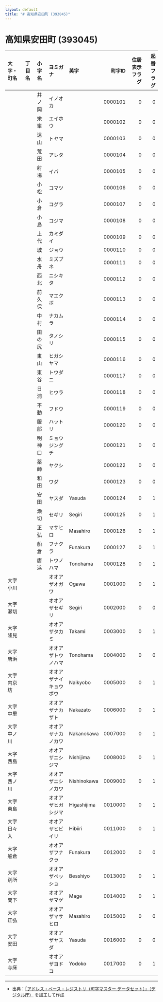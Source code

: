 ```yaml
---
layout: default
title: "# 高知県安田町 (393045)"
---
```


# 高知県安田町 (393045)

| 大字・町名 | 丁目名 | 小字名 | ヨミガナ | 英字 | 町字ID | 住居表示フラグ | 起番フラグ |
|:--------|:------|:------|:-----------------|:---------------------|--------:|----------:|--------:|
|  |  | 井ノ岡 | イノオカ |  | 0000101 | 0 | 0 |
|  |  | 栄峯 | エイホウ |  | 0000102 | 0 | 0 |
|  |  | 遠山 | トヤマ |  | 0000103 | 0 | 0 |
|  |  | 荒田 | アレタ |  | 0000104 | 0 | 0 |
|  |  | 射場 | イバ |  | 0000105 | 0 | 0 |
|  |  | 小松 | コマツ |  | 0000106 | 0 | 0 |
|  |  | 小倉 | コグラ |  | 0000107 | 0 | 0 |
|  |  | 小島 | コジマ |  | 0000108 | 0 | 0 |
|  |  | 上代 | カミダイ |  | 0000109 | 0 | 0 |
|  |  | 城 | ジョウ |  | 0000110 | 0 | 0 |
|  |  | 水舟 | ミズブネ |  | 0000111 | 0 | 0 |
|  |  | 西北 | ニシキタ |  | 0000112 | 0 | 0 |
|  |  | 前久保 | マエクボ |  | 0000113 | 0 | 0 |
|  |  | 中村 | ナカムラ |  | 0000114 | 0 | 0 |
|  |  | 田の尻 | タノシリ |  | 0000115 | 0 | 0 |
|  |  | 東山 | ヒガシヤマ |  | 0000116 | 0 | 0 |
|  |  | 東谷 | トウダニ |  | 0000117 | 0 | 0 |
|  |  | 日浦 | ヒウラ |  | 0000118 | 0 | 0 |
|  |  | 不動 | フドウ |  | 0000119 | 0 | 0 |
|  |  | 服部 | ハットリ |  | 0000120 | 0 | 0 |
|  |  | 明神口 | ミョウジングチ |  | 0000121 | 0 | 0 |
|  |  | 薬師 | ヤクシ |  | 0000122 | 0 | 0 |
|  |  | 和田 | ワダ |  | 0000123 | 0 | 0 |
|  |  | 安田 | ヤスダ | Yasuda | 0000124 | 0 | 1 |
|  |  | 瀬切 | セギリ | Segiri | 0000125 | 0 | 1 |
|  |  | 正弘 | マサヒロ | Masahiro | 0000126 | 0 | 1 |
|  |  | 船倉 | フナクラ | Funakura | 0000127 | 0 | 1 |
|  |  | 唐浜 | トウノハマ | Tonohama | 0000128 | 0 | 1 |
| 大字小川 |  |  | オオアザオガワ | Ogawa | 0001000 | 0 | 1 |
| 大字瀬切 |  |  | オオアザセギリ | Segiri | 0002000 | 0 | 0 |
| 大字隆見 |  |  | オオアザタカミ | Takami | 0003000 | 0 | 1 |
| 大字唐浜 |  |  | オオアザトウノハマ | Tonohama | 0004000 | 0 | 0 |
| 大字内京坊 |  |  | オオアザナイキョウボウ | Naikyobo | 0005000 | 0 | 1 |
| 大字中里 |  |  | オオアザナカザト | Nakazato | 0006000 | 0 | 1 |
| 大字中ノ川 |  |  | オオアザナカノカワ | Nakanokawa | 0007000 | 0 | 1 |
| 大字西島 |  |  | オオアザニシジマ | Nishijima | 0008000 | 0 | 1 |
| 大字西ノ川 |  |  | オオアザニシノカワ | Nishinokawa | 0009000 | 0 | 1 |
| 大字東島 |  |  | オオアザヒガシジマ | Higashijima | 0010000 | 0 | 1 |
| 大字日々入 |  |  | オオアザヒビイリ | Hibiiri | 0011000 | 0 | 1 |
| 大字船倉 |  |  | オオアザフナクラ | Funakura | 0012000 | 0 | 0 |
| 大字別所 |  |  | オオアザベッショ | Besshiyo | 0013000 | 0 | 1 |
| 大字間下 |  |  | オオアザマゲ | Mage | 0014000 | 0 | 1 |
| 大字正弘 |  |  | オオアザマサヒロ | Masahiro | 0015000 | 0 | 0 |
| 大字安田 |  |  | オオアザヤスダ | Yasuda | 0016000 | 0 | 0 |
| 大字与床 |  |  | オオアザヨドコ | Yodoko | 0017000 | 0 | 1 |

---

- 出典：[「アドレス・ベース・レジストリ（町字マスター データセット）』（デジタル庁）](https://www.digital.go.jp/policies/base_registry_address/) を加工して作成